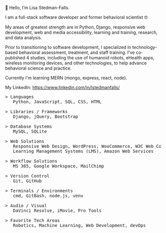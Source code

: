 <p>👋 Hello, I’m Lisa Stedman-Falls.</p>
<p> I am a full-stack software developer and former behavioral scientist 🤓</p>

<p>My areas of greatest strength are in Python, Django, responsive web development, web and media accessibility, learning and training, research, and data analysis.</p>
<p> Prior to transitioning to software development, I specialized in technology-based behavioral assessment, treatment, and staff training. I've co-published 4 studies, including the use of humanoid robots, eHealth apps, wireless monitoring devices, and other technologies, to help advance behavioral science and practice.</p>

<p>Currently I'm learning MERN (mongo, express, react, node).</p>

My LinkedIn: https://www.linkedin.com/in/lstedmanfalls/

<pre>
> Languages
   Python, JavaScript, SQL, CSS, HTML

> Libraries / Frameworks
   Django, jQuery, Bootstrap
    
> Database Systems
   MySQL, SQLite
    
> Web Solutions
   Responsive Web Design, WordPress, WooCommerce, W3C Web Content Accessibility Guidelines (WCAG), 
   Learning Management Systems (LMS), Amazon Web Services

> Workflow Solutions
   MS 365, Google Workspace, MailChimp
    
> Version Control
   Git, GitHub

> Terminals / Environments
   cmd, GitBash, node.js, venv

> Audio / Visual
   DaVinci Resolve, iMovie, Pro Tools

> Favorite Tech Areas
   Robotics, Machine Learning, Web Development, devOps
</pre>
